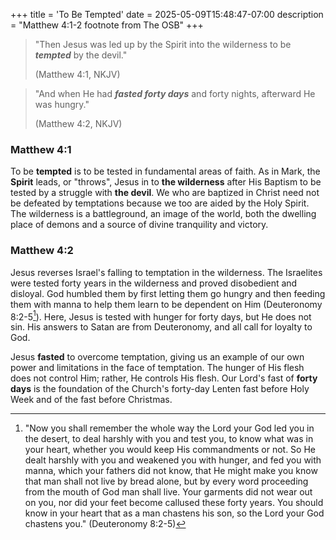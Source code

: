 +++
title = 'To Be Tempted'
date = 2025-05-09T15:48:47-07:00
description = "Matthew 4:1-2 footnote from The OSB"
+++
> "Then Jesus was led up by the Spirit into the wilderness to be ***tempted*** by the devil."
>
> (Matthew 4:1, NKJV)

> "And when He had ***fasted forty days*** and forty nights, afterward He was hungry."
>
> (Matthew 4:2, NKJV)

### Matthew 4:1
To be **tempted** is to be tested in fundamental areas of faith. As in Mark, the **Spirit** leads, or "throws", Jesus in to **the wilderness** after His Baptism to be tested by a struggle with **the devil**. We who are baptized in Christ need not be defeated by temptations because we too are aided by the Holy Spirit. The wilderness is a battleground, an image of the world, both the dwelling place of demons and a source of divine tranquility and victory.

### Matthew 4:2
Jesus reverses Israel's falling to temptation in the wilderness. The Israelites were tested forty years in the wilderness and proved disobedient and disloyal. God humbled them by first letting them go hungry and then feeding them with manna to help them learn to be dependent on Him (Deuteronomy 8:2-5[^1]). Here, Jesus is tested with hunger for forty days, but He does not sin. His answers to Satan are from Deuteronomy, and all call for loyalty to God.

Jesus **fasted** to overcome temptation, giving us an example of our own power and limitations in the face of temptation. The hunger of His flesh does not control Him; rather, He controls His flesh. Our Lord's fast of **forty days** is the foundation of the Church's forty-day Lenten fast before Holy Week and of the fast before Christmas.

[^1]: "Now you shall remember the whole way the Lord your God led you in the desert, to deal harshly with you and test you, to know what was in your heart, whether you would keep His commandments or not. So He dealt harshly with you and weakened you with hunger, and fed you with manna, which your fathers did not know, that He might make you know that man shall not live by bread alone, but by every word proceeding from the mouth of God man shall live. Your garments did not wear out on you, nor did your feet become callused these forty years. You should know in your heart that as a man chastens his son, so the Lord your God chastens you." (Deuteronomy 8:2-5)
